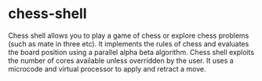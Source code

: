 # chess-shell

Chess shell allows you to play a game of chess or explore chess
problems (such as mate in three etc).  It implements the rules of
chess and evaluates the board position using a parallel alpha beta
algorithm.  Chess shell exploits the number of cores available unless
overridden by the user.  It uses a microcode and virtual processor to
apply and retract a move.
